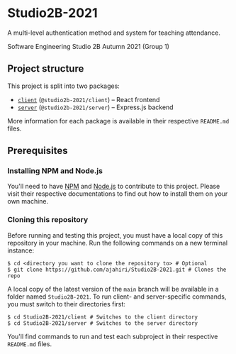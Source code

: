 # Studio2B-2021

A multi-level authentication method and system for teaching attendance.

Software Engineering Studio 2B Autumn 2021 (Group 1)

## Project structure

This project is split into two packages:

* [`client`](./client) (`@studio2b-2021/client`) – React frontend
* [`server`](./server) (`@studio2b-2021/server`) – Express.js backend

More information for each package is available in their respective `README.md`
files.

## Prerequisites

### Installing NPM and Node.js

You'll need to have [NPM][npm] and [Node.js][nodejs] to contribute to this
project. Please visit their respective documentations to find out how to install
them on your own machine.

### Cloning this repository

Before running and testing this project, you must have a local copy of this
repository in your machine. Run the following commands on a new terminal
instance:

```shell
$ cd <directory you want to clone the repository to> # Optional
$ git clone https://github.com/ajahiri/Studio2B-2021.git # Clones the repo
```

A local copy of the latest version of the `main` branch will be available in a
folder named `Studio2B-2021`. To run client- and server-specific commands, you
must switch to their directories first:

```shell
$ cd Studio2B-2021/client # Switches to the client directory
$ cd Studio2B-2021/server # Switches to the server directory
```

You'll find commands to run and test each subproject in their respective
`README.md` files.

[npm]: https://www.npmjs.com
[nodejs]: https://nodejs.org
